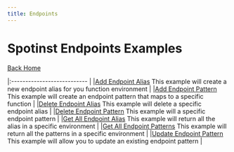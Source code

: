 ```yaml
---
title: Endpoints
---
```


# Spotinst Endpoints Examples

[Back Home](./)
 
|:--------------------------- |
|[Add Endpoint Alias](./node-endpoint-addAlias)  This example will create a new endpoint alias for you function environment               |
|[Add Endpoint Pattern](./node-endpoint-addPattern)  This example will create an endpoint pattern that maps to a specific function        |
|[Delete Endpoint Alias](./node-endpoint-deleteAlias)  This example will delete a specific endpoint alias                                 |
|[Delete Endpoint Pattern](./node-endpoint-deletePattern)  This example will a specific endpoint pattern                                  |
|[Get All Endpoint Alias](./node-endpoint-getAlias)  This example will return all the alias in a specific environment                     |
|[Get All Endpoint Patterns](./node-endpoint-getPattern)  This example will return all the patterns in a specific environment             |
|[Update Endpoint Pattern](./node-endpoint-updatePattern)  This example will allow you to update an existing endpoint pattern             |